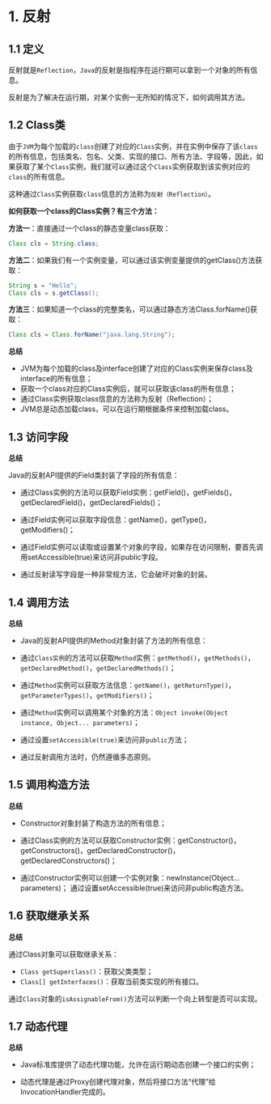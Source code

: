 # 1. 反射
## 1.1 定义
反射就是`Reflection`，`Java`的反射是指程序在运行期可以拿到一个对象的所有信息。

反射是为了解决在运行期，对某个实例一无所知的情况下，如何调用其方法。

## 1.2 Class类
由于`JVM`为每个加载的`class`创建了对应的`Class`实例，并在实例中保存了该`class`的所有信息，包括类名、包名、父类、实现的接口、所有方法、字段等，因此，如果获取了某个`Class`实例，我们就可以通过这个`Class`实例获取到该实例对应的`class`的所有信息。

这种通过`Class`实例获取`class`信息的方法称为`反射（Reflection）`。

**如何获取一个class的Class实例？有三个方法：**

**方法一**：直接通过一个class的静态变量class获取：

```java
Class cls = String.class;
```

**方法二**：如果我们有一个实例变量，可以通过该实例变量提供的getClass()方法获取：

```java
String s = "Hello";
Class cls = s.getClass();
```

**方法三**：如果知道一个class的完整类名，可以通过静态方法Class.forName()获取：

```java
Class cls = Class.forName("java.lang.String");
```

**总结**
- JVM为每个加载的class及interface创建了对应的Class实例来保存class及interface的所有信息； 
- 获取一个class对应的Class实例后，就可以获取该class的所有信息；
- 通过Class实例获取class信息的方法称为反射（Reflection）；
- JVM总是动态加载class，可以在运行期根据条件来控制加载class。

## 1.3 访问字段

**总结**

Java的反射API提供的Field类封装了字段的所有信息：

- 通过Class实例的方法可以获取Field实例：getField()，getFields()，getDeclaredField()，getDeclaredFields()；

- 通过Field实例可以获取字段信息：getName()，getType()，getModifiers()；

- 通过Field实例可以读取或设置某个对象的字段，如果存在访问限制，要首先调用setAccessible(true)来访问非public字段。

- 通过反射读写字段是一种非常规方法，它会破坏对象的封装。

## 1.4 调用方法

**总结**

- Java的反射API提供的Method对象封装了方法的所有信息：

- 通过`Class实例`的方法可以获取`Method`实例：`getMethod()`，`getMethods()`，`getDeclaredMethod()`，`getDeclaredMethods()`；

- 通过`Method`实例可以获取方法信息：`getName()`，`getReturnType()`，`getParameterTypes()`，`getModifiers()`；

- 通过`Method`实例可以调用某个对象的方法：`Object invoke(Object instance, Object... parameters)`；

- 通过设置`setAccessible(true)`来访问非`public`方法；

- 通过反射调用方法时，仍然遵循多态原则。

## 1.5 调用构造方法

**总结**

- Constructor对象封装了构造方法的所有信息；

- 通过Class实例的方法可以获取Constructor实例：getConstructor()，getConstructors()，getDeclaredConstructor()，getDeclaredConstructors()；

- 通过Constructor实例可以创建一个实例对象：newInstance(Object... parameters)； 通过设置setAccessible(true)来访问非public构造方法。

## 1.6 获取继承关系

**总结**

通过Class对象可以获取继承关系：

- `Class getSuperclass()`：获取父类类型；
- `Class[] getInterfaces()`：获取当前类实现的所有接口。

通过`Class`对象的`isAssignableFrom()`方法可以判断一个向上转型是否可以实现。

## 1.7 动态代理

**总结**

- Java标准库提供了动态代理功能，允许在运行期动态创建一个接口的实例；

- 动态代理是通过Proxy创建代理对象，然后将接口方法“代理”给InvocationHandler完成的。